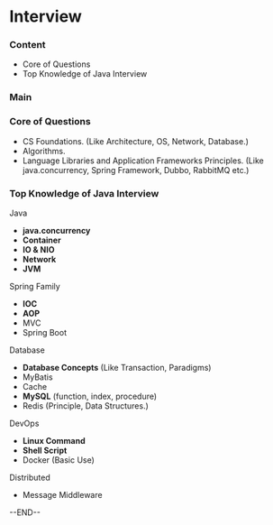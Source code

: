 # Interview

<h3 id="content">Content</h3>

- Core of Questions
- Top Knowledge of Java Interview



### Main



### Core of Questions 

- CS Foundations. (Like Architecture, OS, Network, Database.)
- Algorithms. 
- Language Libraries and Application Frameworks Principles. (Like java.concurrency, Spring Framework, Dubbo, RabbitMQ etc.)



### Top Knowledge of Java Interview

Java

- **java.concurrency**
- **Container**
- **IO & NIO**
- **Network**
- **JVM**

Spring Family

- **IOC**
- **AOP**
- MVC
- Spring Boot

Database

- **Database Concepts** (Like Transaction, Paradigms)
- MyBatis
- Cache
- **MySQL** (function, index, procedure)
- Redis (Principle, Data Structures.)

DevOps

- **Linux Command**
- **Shell Script**
- Docker (Basic Use)

Distributed 

- Message Middleware





--END--